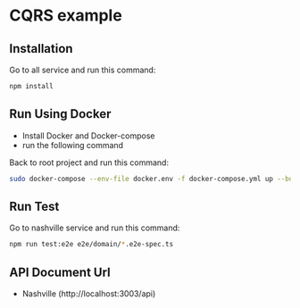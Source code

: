 # CQRS example

## Installation

Go to all service and run this command:

```bash
npm install
```

## Run Using Docker

- Install Docker and Docker-compose
- run the following command

Back to root project and run this command:

```bash
sudo docker-compose --env-file docker.env -f docker-compose.yml up --build
```

## Run Test

Go to nashville service and run this command:

```bash
npm run test:e2e e2e/domain/*.e2e-spec.ts
```

## API Document Url

- Nashville (http://localhost:3003/api)
